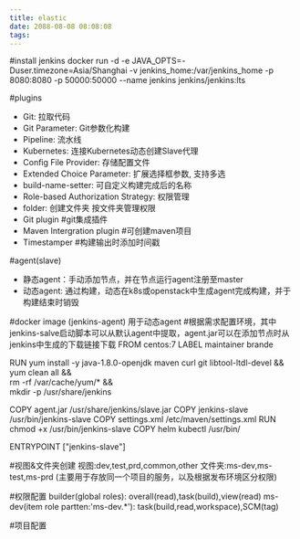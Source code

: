 ```yaml
---
title: elastic
date: 2088-08-08 08:08:08
tags:
---
```


#install jenkins
docker run -d -e JAVA_OPTS=-Duser.timezone=Asia/Shanghai -v jenkins_home:/var/jenkins_home -p 8080:8080 -p 50000:50000  --name jenkins jenkins/jenkins:lts

#plugins
- Git: 拉取代码
- Git Parameter: Git参数化构建
- Pipeline: 流水线
- Kubernetes: 连接Kubernetes动态创建Slave代理
- Config File Provider: 存储配置文件
- Extended Choice Parameter: 扩展选择框参数, 支持多选
- build-name-setter: 可自定义构建完成后的名称
- Role-based Authorization Strategy: 权限管理
- folder: 创建文件夹 按文件夹管理权限
- Git plugin #git集成插件
- Maven Intergration plugin #可创建maven项目
- Timestamper #构建输出时添加时间戳

#agent(slave)
- 静态agent：手动添加节点，并在节点运行agent注册至master
- 动态agent: 通过构建，动态在k8s或openstack中生成agent完成构建，并于构建结束时销毁

#docker image (jenkins-agent) 用于动态agent
#根据需求配置环境，其中jenkins-salve启动脚本可以从默认agent中提取，agent.jar可以在添加节点时从jenkins中生成的下载链接下载
FROM centos:7
LABEL maintainer brande

RUN yum install -y java-1.8.0-openjdk maven curl git libtool-ltdl-devel && \
    yum clean all && \
    rm -rf /var/cache/yum/* && \
    mkdir -p /usr/share/jenkins

COPY agent.jar /usr/share/jenkins/slave.jar
COPY jenkins-slave /usr/bin/jenkins-slave
COPY settings.xml /etc/maven/settings.xml
RUN chmod +x /usr/bin/jenkins-slave
COPY helm kubectl /usr/bin/

ENTRYPOINT ["jenkins-slave"]


#视图&文件夹创建
视图:dev,test,prd,common,other
文件夹:ms-dev,ms-test,ms-prd (主要用于存放同一个项目的服务，以及根据发布环境区分权限)

#权限配置
builder(global roles): overall(read),task(build),view(read)
ms-dev(item role partten:'ms-dev.*'):  task(build,read,workspace),SCM(tag)

#项目配置

